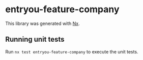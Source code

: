 # entryou-feature-company

This library was generated with [Nx](https://nx.dev).

## Running unit tests

Run `nx test entryou-feature-company` to execute the unit tests.

